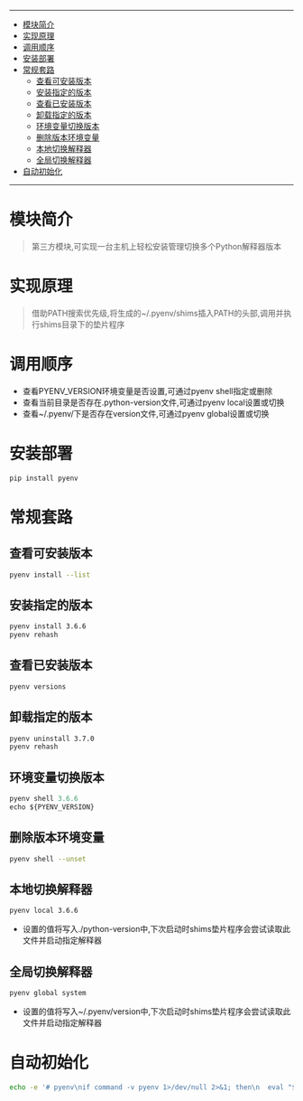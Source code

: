 

---

* [模块简介](#模块简介)
* [实现原理](#实现原理)
* [调用顺序](#调用顺序)
* [安装部署](#安装部署)
* [常规套路](#常规套路)
  * [查看可安装版本](#查看可安装版本)
  * [安装指定的版本](#安装指定的版本)
  * [查看已安装版本](#查看已安装版本)
  * [卸载指定的版本](#卸载指定的版本)
  * [环境变量切换版本](#环境变量切换版本)
  * [删除版本环境变量](#删除版本环境变量)
  * [本地切换解释器](#本地切换解释器)
  * [全局切换解释器](#全局切换解释器)
*  [自动初始化](#自动初始化)

----

# 模块简介

> 第三方模块,可实现一台主机上轻松安装管理切换多个Python解释器版本

# 实现原理

> 借助PATH搜索优先级,将生成的\~/.pyenv/shims插入PATH的头部,调用并执行shims目录下的垫片程序

# 调用顺序

* 查看PYENV_VERSION环境变量是否设置,可通过pyenv shell指定或删除
* 查看当前目录是否存在.python-version文件,可通过pyenv local设置或切换
* 查看\~/.pyenv/下是否存在version文件,可通过pyenv global设置或切换

# 安装部署

```bash
pip install pyenv
```

# 常规套路

## 查看可安装版本

```bash
pyenv install --list
```

## 安装指定的版本

```bash
pyenv install 3.6.6
pyenv rehash
```

## 查看已安装版本

```bash
pyenv versions
```

## 卸载指定的版本

```bash
pyenv uninstall 3.7.0
pyenv rehash
```

## 环境变量切换版本

```python
pyenv shell 3.6.6
echo ${PYENV_VERSION}
```

## 删除版本环境变量

```bash
pyenv shell --unset
```

## 本地切换解释器

```bash
pyenv local 3.6.6
```

* 设置的值将写入./python-version中,下次启动时shims垫片程序会尝试读取此文件并启动指定解释器

## 全局切换解释器

```bash
pyenv global system
```

* 设置的值将写入~/.pyenv/version中,下次启动时shims垫片程序会尝试读取此文件并启动指定解释器

# 自动初始化

```bash
echo -e '# pyenv\nif command -v pyenv 1>/dev/null 2>&1; then\n  eval "$(pyenv init -)"\nfi' >> ~/.bash_profile
```

